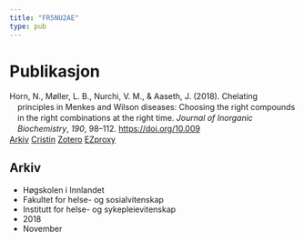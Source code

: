 ```yaml
---
title: "FR5NU2AE"
type: pub
---
```

<h1>Publikasjon</h1>
<article id="csl-bib-container-FR5NU2AE" class="csl-bib-container">
  <div class="csl-bib-body" style="line-height: 1.35; padding-left: 1em; text-indent:-1em;">
  <div class="csl-entry">Horn, N., M&#xF8;ller, L. B., Nurchi, V. M., &amp; Aaseth, J. (2018). Chelating principles in Menkes and Wilson diseases: Choosing the right compounds in the right combinations at the right time. <i>Journal of Inorganic Biochemistry</i>, <i>190</i>, 98&#x2013;112. <a href="https://doi.org/10.009">https://doi.org/10.009</a></div>
</div>
  <div class="csl-bib-buttons">
    <a href="#taxonomy-article-FR5NU2AE" class="csl-bib-button">Arkiv</a>
    <a href alt="Cristin URL" class="csl-bib-button">Cristin</a>
    <a href alt="Zotero URL" class="csl-bib-button">Zotero</a>
    <a href="http://ezproxy.inn.no/login?url=https://doi.org/10.009" class="csl-bib-button">EZproxy</a>
  </div>
  <div id="csl-bib-meta-container-FR5NU2AE"></div>
</article>
<div id="csl-bib-meta-FR5NU2AE" class="csl-bib-meta">
  <article id="taxonomy-article-FR5NU2AE" class="taxonomy-article">
    <h1>Arkiv</h1>
    <ul>
      <li>Høgskolen i Innlandet</li>
      <li>Fakultet for helse- og sosialvitenskap</li>
      <li>Institutt for helse- og sykepleievitenskap</li>
      <li>2018</li>
      <li>November</li>
    </ul>
  </article>
</div>
